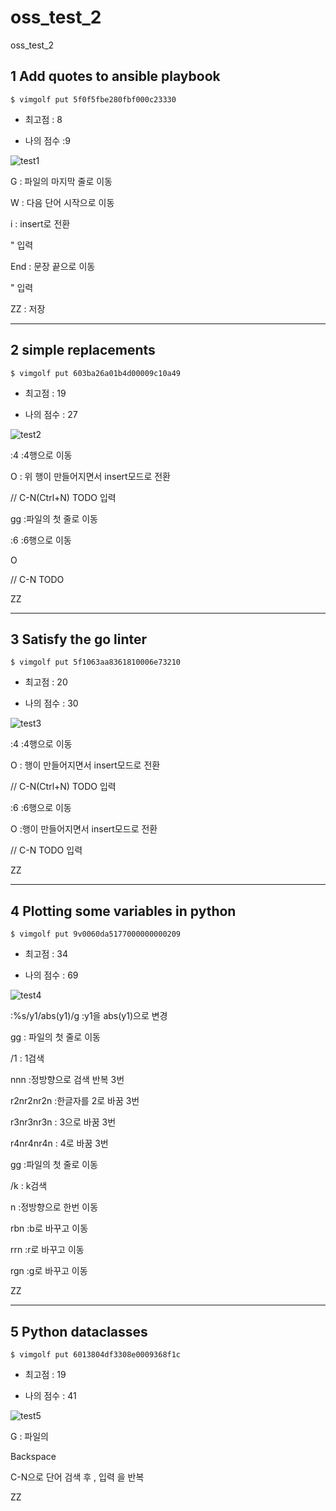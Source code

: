 # oss_test_2
oss_test_2

## 1 Add quotes to ansible playbook
` $ vimgolf put 5f0f5fbe280fbf000c23330 `

- 최고점 : 8

- 나의 점수 :9

![test1](https://user-images.githubusercontent.com/77104243/144735191-4748624c-ddf2-4b26-880c-823048bffdf2.gif)

G : 파일의 마지막 줄로 이동

W : 다음 단어 시작으로 이동

i : insert로 전환

" 입력

End : 문장 끝으로 이동

" 입력

<Esc> ZZ : 저장
  
******
  
## 2 simple replacements
`$ vimgolf put 603ba26a01b4d00009c10a49`

- 최고점 : 19

- 나의 점수 : 27
  
![test2](https://user-images.githubusercontent.com/77104243/144735619-17a46dd5-98f4-422d-9cdc-a2b044f0aa8e.gif)

:4 :4행으로 이동
  
O : 위 행이 만들어지면서 insert모드로 전환
  
// C-N(Ctrl+N) TODO 입력
  
gg :파일의 첫 줄로 이동
  
:6 :6행으로 이동
  
O
  
// C-N TODO
  
<Esc>
  
ZZ
  
****
  
## 3 Satisfy the go linter
`$ vimgolf put 5f1063aa8361810006e73210`

- 최고점 : 20

- 나의 점수 : 30
  
![test3](https://user-images.githubusercontent.com/77104243/144736129-bef02bf0-47a4-4d24-b370-f0f74fb2979d.gif)


:4 :4행으로 이동

O : 행이 만들어지면서 insert모드로 전환

// C-N(Ctrl+N) TODO 입력

<Esc>

:6 :6행으로 이동
  
O :행이 만들어지면서 insert모드로 전환
  
// C-N TODO 입력
  
<Esc>
  
ZZ
  

****
  
## 4 Plotting some variables in python
`$ vimgolf put 9v0060da5177000000000209`

- 최고점 : 34

- 나의 점수 : 69
  
![test4](https://user-images.githubusercontent.com/77104243/144735622-05853144-d69d-4b46-bf69-d0cb5e47e493.gif)

:%s/y1/abs(y1)/g :y1을 abs(y1)으로 변경
  
gg : 파일의 첫 줄로 이동
  
/1<CR> : 1검색
  
nnn :정방향으로 검색 반복 3번

r2nr2nr2n :한글자를 2로 바꿈 3번
  
r3nr3nr3n : 3으로 바꿈 3번
  
r4nr4nr4n : 4로 바꿈 3번
  
gg :파일의 첫 줄로 이동
  
/k<CR> : k검색
  
n :정방향으로 한번 이동
  
rbn :b로 바꾸고 이동
  
rrn :r로 바꾸고 이동
  
rgn :g로 바꾸고 이동
  
ZZ 


  
****
  
## 5 Python dataclasses
`$ vimgolf put 6013804df3308e0009368f1c`

- 최고점 : 19

- 나의 점수 : 41
  
![test5](https://user-images.githubusercontent.com/77104243/144735626-73476e92-1fb9-48c2-882f-19a48aebf8a9.gif)

G : 파일의 

Backspace
  
C-N으로 단어 검색 후 , 입력 을 반복
  
<Esc>
   
ZZ


